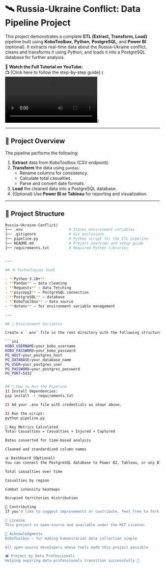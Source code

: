 # 🛰️ Russia-Ukraine Conflict: Data Pipeline Project

This project demonstrates a complete **ETL (Extract, Transform, Load)** pipeline built using **KoboToolbox**, **Python**, **PostgreSQL**, and **Power BI** (optional). It extracts real-time data about the Russia-Ukraine conflict, cleans and transforms it using Python, and loads it into a PostgreSQL database for further analysis.

🎥 **Watch the Full Tutorial on YouTube:**  
📺 [Click here to follow the step-by-step guide] (<video controls src="20250424-1842-40.2010778.mp4" title="Title"></video>)

---

## 📌 Project Overview

The pipeline performs the following:

1. **Extract** data from KoboToolbox (CSV endpoint).
2. **Transform** the data using `pandas`:
   - Rename columns for consistency.
   - Calculate total casualties.
   - Parse and convert date formats.
3. **Load** the cleaned data into a PostgreSQL database.
4. (Optional) Use **Power BI or Tableau** for reporting and visualization.

---

## 📂 Project Structure

```bash
Russia-Ukraine-Conflict/
├── .env                     # Stores environment variables
├── .gitignore               # Git exclusions
├── pipeline.py              # Python script for the ETL pipeline
├── README.md                # Project overview and setup guide
├── requirements.txt         # Required Python libraries


---

## ⚙️ Technologies Used

- **Python 3.10+**
- **Pandas** – data cleaning
- **Requests** – data fetching
- **psycopg2** – PostgreSQL connection
- **PostgreSQL** – database
- **KoboToolbox** – data source
- **dotenv** – for environment variable management

---

## 🔐 Environment Variables

Create a `.env` file in the root directory with the following structure:

```ini
KOBO_USERNAME=your_kobo_username
KOBO_PASSWORD=your_kobo_password
PG_HOST=your_postgres_host
PG_DATABASE=your_database_name
PG_USER=your_postgres_user
PG_PASSWORD=your_postgres_password
PG_PORT=5432


## 🚀 How to Run the Pipeline
1) Install dependencies:
pip install -r requirements.txt

2) Ad your .env file with credentials as shown above.

3) Run the script:
python pipeline.py

🧠 Key Metrics Calculated
Total Casualties = Casualties + Injured + Captured

Dates converted for time-based analysis

Cleaned and standardized column names

📊 Dashboard (Optional)
You can connect the PostgreSQL database to Power BI, Tableau, or any BI tool to build an interactive dashboard showing:

Total casualties over time

Casualties by region

Combat intensity heatmaps

Occupied territories distribution

🤝 Contributing
If you'd like to suggest improvements or contribute, feel free to fork the repo and open a pull request.

📜 License
This project is open-source and available under the MIT License.

🙌 Acknowledgments
KoboToolbox – for making humanitarian data collection simple

All open-source developers whose tools made this project possible

📽️ Project by Data Professionals
Helping aspiring data professionals transition successfully 🚀
